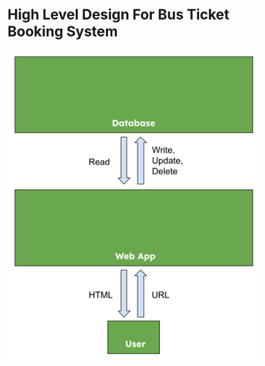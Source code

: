 # High Level Design For Bus Ticket Booking System

![Image](Bus_Ticket_Booking_System.png "Bus Ticket Booking System")